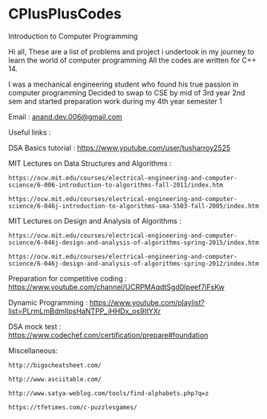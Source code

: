 # CPlusPlusCodes
Introduction to Computer Programming

Hi all,
These are a list of problems and project i undertook in my journey to learn the world of computer programming
All the codes are written for C++ 14.

I was a mechanical engineering student who found his true passion in computer programming
Decided to swap to CSE by mid of 3rd year 2nd sem and started preparation work during my 4th year semester 1

Email : anand.dev.006@gmail.com

Useful links : 

  DSA Basics tutorial : https://www.youtube.com/user/tusharroy2525
  
  MIT Lectures on Data Structures and Algorithms : 
  
    https://ocw.mit.edu/courses/electrical-engineering-and-computer-science/6-006-introduction-to-algorithms-fall-2011/index.htm
  
    https://ocw.mit.edu/courses/electrical-engineering-and-computer-science/6-046j-introduction-to-algorithms-sma-5503-fall-2005/index.htm
    
  MIT Lectures on Design and Analysis of Algorithms :
  
    https://ocw.mit.edu/courses/electrical-engineering-and-computer-science/6-046j-design-and-analysis-of-algorithms-spring-2015/index.htm
    
    https://ocw.mit.edu/courses/electrical-engineering-and-computer-science/6-046j-design-and-analysis-of-algorithms-spring-2012/index.htm
  
  Preparation for competitive coding : https://www.youtube.com/channel/UCRPMAqdtSgd0Ipeef7iFsKw
  
  Dynamic Programming : https://www.youtube.com/playlist?list=PLrmLmBdmIlpsHaNTPP_jHHDx_os9ItYXr
  
  DSA mock test : https://www.codechef.com/certification/prepare#foundation
  
  Miscellaneous:
  
    http://bigocheatsheet.com/
    
    http://www.asciitable.com/
    
    http://www.satya-weblog.com/tools/find-alphabets.php?q=z
    
    https://tfetimes.com/c-puzzlesgames/
